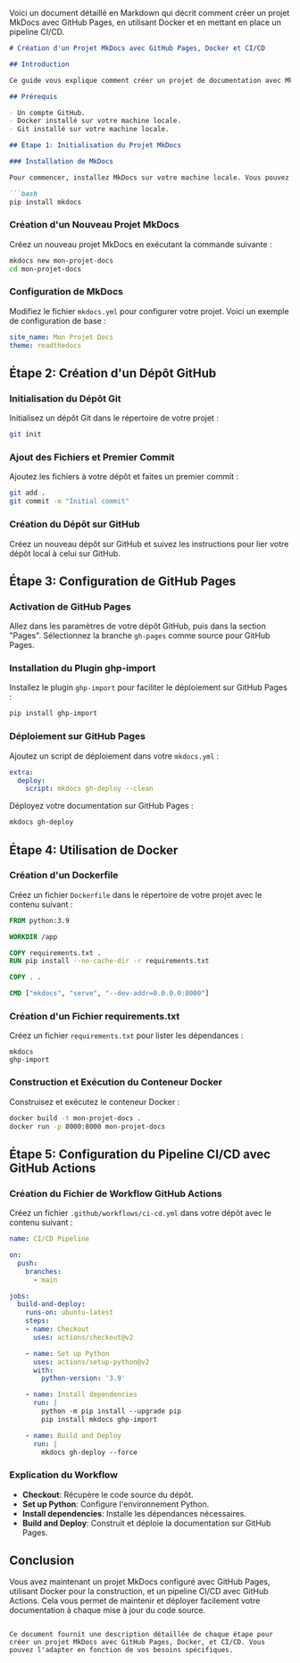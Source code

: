 Voici un document détaillé en Markdown qui décrit comment créer un projet MkDocs avec GitHub Pages, en utilisant Docker et en mettant en place un pipeline CI/CD.

```markdown
# Création d'un Projet MkDocs avec GitHub Pages, Docker et CI/CD

## Introduction

Ce guide vous explique comment créer un projet de documentation avec MkDocs, le déployer sur GitHub Pages, utiliser Docker pour la construction, et configurer un pipeline CI/CD avec GitHub Actions.

## Prérequis

- Un compte GitHub.
- Docker installé sur votre machine locale.
- Git installé sur votre machine locale.

## Étape 1: Initialisation du Projet MkDocs

### Installation de MkDocs

Pour commencer, installez MkDocs sur votre machine locale. Vous pouvez utiliser pip pour l'installation :

```bash
pip install mkdocs
```

### Création d'un Nouveau Projet MkDocs

Créez un nouveau projet MkDocs en exécutant la commande suivante :

```bash
mkdocs new mon-projet-docs
cd mon-projet-docs
```

### Configuration de MkDocs

Modifiez le fichier `mkdocs.yml` pour configurer votre projet. Voici un exemple de configuration de base :

```yaml
site_name: Mon Projet Docs
theme: readthedocs
```

## Étape 2: Création d'un Dépôt GitHub

### Initialisation du Dépôt Git

Initialisez un dépôt Git dans le répertoire de votre projet :

```bash
git init
```

### Ajout des Fichiers et Premier Commit

Ajoutez les fichiers à votre dépôt et faites un premier commit :

```bash
git add .
git commit -m "Initial commit"
```

### Création du Dépôt sur GitHub

Créez un nouveau dépôt sur GitHub et suivez les instructions pour lier votre dépôt local à celui sur GitHub.

## Étape 3: Configuration de GitHub Pages

### Activation de GitHub Pages

Allez dans les paramètres de votre dépôt GitHub, puis dans la section "Pages". Sélectionnez la branche `gh-pages` comme source pour GitHub Pages.

### Installation du Plugin ghp-import

Installez le plugin `ghp-import` pour faciliter le déploiement sur GitHub Pages :

```bash
pip install ghp-import
```

### Déploiement sur GitHub Pages

Ajoutez un script de déploiement dans votre `mkdocs.yml` :

```yaml
extra:
  deploy:
    script: mkdocs gh-deploy --clean
```

Déployez votre documentation sur GitHub Pages :

```bash
mkdocs gh-deploy
```

## Étape 4: Utilisation de Docker

### Création d'un Dockerfile

Créez un fichier `Dockerfile` dans le répertoire de votre projet avec le contenu suivant :

```dockerfile
FROM python:3.9

WORKDIR /app

COPY requirements.txt .
RUN pip install --no-cache-dir -r requirements.txt

COPY . .

CMD ["mkdocs", "serve", "--dev-addr=0.0.0.0:8000"]
```

### Création d'un Fichier requirements.txt

Créez un fichier `requirements.txt` pour lister les dépendances :

```
mkdocs
ghp-import
```

### Construction et Exécution du Conteneur Docker

Construisez et exécutez le conteneur Docker :

```bash
docker build -t mon-projet-docs .
docker run -p 8000:8000 mon-projet-docs
```

## Étape 5: Configuration du Pipeline CI/CD avec GitHub Actions

### Création du Fichier de Workflow GitHub Actions

Créez un fichier `.github/workflows/ci-cd.yml` dans votre dépôt avec le contenu suivant :

```yaml
name: CI/CD Pipeline

on:
  push:
    branches:
      - main

jobs:
  build-and-deploy:
    runs-on: ubuntu-latest
    steps:
    - name: Checkout
      uses: actions/checkout@v2

    - name: Set up Python
      uses: actions/setup-python@v2
      with:
        python-version: '3.9'

    - name: Install dependencies
      run: |
        python -m pip install --upgrade pip
        pip install mkdocs ghp-import

    - name: Build and Deploy
      run: |
        mkdocs gh-deploy --force
```

### Explication du Workflow

- **Checkout**: Récupère le code source du dépôt.
- **Set up Python**: Configure l'environnement Python.
- **Install dependencies**: Installe les dépendances nécessaires.
- **Build and Deploy**: Construit et déploie la documentation sur GitHub Pages.

## Conclusion

Vous avez maintenant un projet MkDocs configuré avec GitHub Pages, utilisant Docker pour la construction, et un pipeline CI/CD avec GitHub Actions. Cela vous permet de maintenir et déployer facilement votre documentation à chaque mise à jour du code source.
```

Ce document fournit une description détaillée de chaque étape pour créer un projet MkDocs avec GitHub Pages, Docker, et CI/CD. Vous pouvez l'adapter en fonction de vos besoins spécifiques.